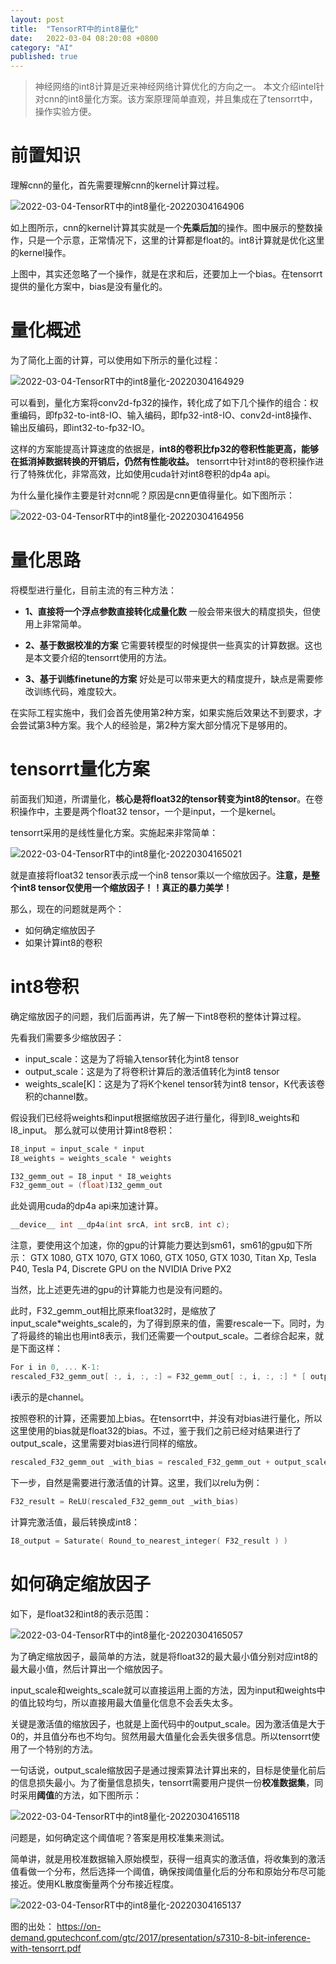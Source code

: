 ```yaml
---
layout: post
title:  "TensorRT中的int8量化"
date:   2022-03-04 08:20:08 +0800
category: "AI"
published: true
---
```


> 神经网络的int8计算是近来神经网络计算优化的方向之一。
本文介绍intel针对cnn的int8量化方案。该方案原理简单直观，并且集成在了tensorrt中，操作实验方便。

<!-- more -->

# 前置知识
理解cnn的量化，首先需要理解cnn的kernel计算过程。

![2022-03-04-TensorRT中的int8量化-20220304164906](https://cdn.jsdelivr.net/gh/liwenju0/blog_pictures@main/pics/2022-03-04-TensorRT中的int8量化-20220304164906.png)


如上图所示，cnn的kernel计算其实就是一个**先乘后加**的操作。图中展示的整数操作，只是一个示意，正常情况下，这里的计算都是float的。int8计算就是优化这里的kernel操作。

上图中，其实还忽略了一个操作，就是在求和后，还要加上一个bias。在tensorrt提供的量化方案中，bias是没有量化的。

# 量化概述

为了简化上面的计算，可以使用如下所示的量化过程：

![2022-03-04-TensorRT中的int8量化-20220304164929](https://cdn.jsdelivr.net/gh/liwenju0/blog_pictures@main/pics/2022-03-04-TensorRT中的int8量化-20220304164929.png)

可以看到，量化方案将conv2d-fp32的操作，转化成了如下几个操作的组合：权重编码，即fp32-to-int8-IO、输入编码，即fp32-int8-IO、conv2d-int8操作、输出反编码，即int32-to-fp32-IO。

这样的方案能提高计算速度的依据是，**int8的卷积比fp32的卷积性能更高，能够在抵消掉数据转换的开销后，仍然有性能收益。** 
tensorrt中针对int8的卷积操作进行了特殊优化，非常高效，比如使用cuda针对int8卷积的dp4a api。

为什么量化操作主要是针对cnn呢？原因是cnn更值得量化。如下图所示：

![2022-03-04-TensorRT中的int8量化-20220304164956](https://cdn.jsdelivr.net/gh/liwenju0/blog_pictures@main/pics/2022-03-04-TensorRT中的int8量化-20220304164956.png)

# 量化思路

将模型进行量化，目前主流的有三种方法：
- **1、直接将一个浮点参数直接转化成量化数**
一般会带来很大的精度损失，但使用上非常简单。

- **2、基于数据校准的方案**
它需要转模型的时候提供一些真实的计算数据。这也是本文要介绍的tensorrt使用的方法。

- **3、基于训练finetune的方案**
好处是可以带来更大的精度提升，缺点是需要修改训练代码，难度较大。

在实际工程实施中，我们会首先使用第2种方案，如果实施后效果达不到要求，才会尝试第3种方案。我个人的经验是，第2种方案大部分情况下是够用的。

# tensorrt量化方案

前面我们知道，所谓量化，**核心是将float32的tensor转变为int8的tensor**。在卷积操作中，主要是两个float32 tensor，一个是input，一个是kernel。

tensorrt采用的是线性量化方案。实施起来非常简单：

![2022-03-04-TensorRT中的int8量化-20220304165021](https://cdn.jsdelivr.net/gh/liwenju0/blog_pictures@main/pics/2022-03-04-TensorRT中的int8量化-20220304165021.png)

就是直接将float32 tensor表示成一个in8 tensor乘以一个缩放因子。**注意，是整个int8 tensor仅使用一个缩放因子！！真正的暴力美学！**

那么，现在的问题就是两个：
- 如何确定缩放因子
- 如果计算int8的卷积

# int8卷积
确定缩放因子的问题，我们后面再讲，先了解一下int8卷积的整体计算过程。

先看我们需要多少缩放因子：
- input_scale：这是为了将输入tensor转化为int8 tensor
- output_scale：这是为了将卷积计算后的激活值转化为int8 tensor
- weights_scale[K]：这是为了将K个kenel tensor转为int8 tensor，K代表该卷积的channel数。

假设我们已经将weights和input根据缩放因子进行量化，得到I8_weights和I8_input。
那么就可以使用计算int8卷积：
```c++
I8_input = input_scale * input
I8_weights = weights_scale * weights

I32_gemm_out = I8_input * I8_weights 
F32_gemm_out = (float)I32_gemm_out
```
此处调用cuda的dp4a api来加速计算。
```c++
__device__ int __dp4a(int srcA, int srcB, int c);
```
注意，要使用这个加速，你的gpu的计算能力要达到sm61，sm61的gpu如下所示：
GTX 1080, GTX 1070, GTX 1060, GTX 1050, GTX 1030, Titan Xp, Tesla P40, Tesla P4, Discrete GPU on the NVIDIA Drive PX2

当然，比上述更先进的gpu的计算能力也是没有问题的。

此时，F32_gemm_out相比原来float32时，是缩放了 input_scale\*weights_scale的，为了得到原来的值，需要rescale一下。同时，为了将最终的输出也用int8表示，我们还需要一个output_scale。二者综合起来，就是下面这样：
```c++
For i in 0, ... K-1:
rescaled_F32_gemm_out[ :, i, :, :] = F32_gemm_out[ :, i, :, :] * [ output_scale / (input_scale * weights_scale[ i ] ) ]
```
i表示的是channel。

按照卷积的计算，还需要加上bias。在tensorrt中，并没有对bias进行量化，所以这里使用的bias就是float32的bias。不过，鉴于我们之前已经对结果进行了output_scale，这里需要对bias进行同样的缩放。
```c++
rescaled_F32_gemm_out _with_bias = rescaled_F32_gemm_out + output_scale * bias
```

下一步，自然是需要进行激活值的计算。这里，我们以relu为例：
```c++
F32_result = ReLU(rescaled_F32_gemm_out _with_bias)
```
计算完激活值，最后转换成int8：

```c++
I8_output = Saturate( Round_to_nearest_integer( F32_result ) )
```
# 如何确定缩放因子
如下，是float32和int8的表示范围：

![2022-03-04-TensorRT中的int8量化-20220304165057](https://cdn.jsdelivr.net/gh/liwenju0/blog_pictures@main/pics/2022-03-04-TensorRT中的int8量化-20220304165057.png)

为了确定缩放因子，最简单的方法，就是将float32的最大最小值分别对应int8的最大最小值，然后计算出一个缩放因子。

input_scale和weights_scale就可以直接运用上面的方法，因为input和weights中的值比较均匀，所以直接用最大值量化信息不会丢失太多。

关键是激活值的缩放因子，也就是上面代码中的output_scale。因为激活值是大于0的，并且值分布也不均匀。贸然用最大值量化会丢失很多信息。所以tensorrt使用了一个特别的方法。

一句话说，output_scale缩放因子是通过搜索算法计算出来的，目标是使量化前后的信息损失最小。为了衡量信息损失，tensorrt需要用户提供一份**校准数据集**，同时采用**阈值**的方法，如下图所示：

![2022-03-04-TensorRT中的int8量化-20220304165118](https://cdn.jsdelivr.net/gh/liwenju0/blog_pictures@main/pics/2022-03-04-TensorRT中的int8量化-20220304165118.png)

问题是，如何确定这个阈值呢？答案是用校准集来测试。

简单讲，就是用校准数据输入原始模型，获得一组真实的激活值，将收集到的激活值看做一个分布，然后选择一个阈值，确保按阈值量化后的分布和原始分布尽可能接近。使用KL散度衡量两个分布接近程度。


![2022-03-04-TensorRT中的int8量化-20220304165137](https://cdn.jsdelivr.net/gh/liwenju0/blog_pictures@main/pics/2022-03-04-TensorRT中的int8量化-20220304165137.png)

图的出处：
https://on-demand.gputechconf.com/gtc/2017/presentation/s7310-8-bit-inference-with-tensorrt.pdf

















